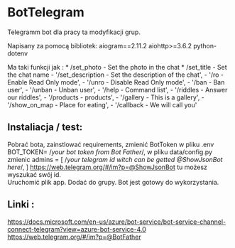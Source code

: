 # BotTelegram
Telegramm bot dla pracy ta modyfikacji grup.

Napisany za pomocą bibliotek:
  aiogram==2.11.2
  aiohttp>=3.6.2
  python-dotenv
  
 Ma taki funkcji jak :
        * /set_photo - Set the photo in the chat
        * /set_title - Set the chat name
        - '/set_description - Set the description of the chat',
        - '/ro - Enable Read Only mode',
        - '/unro - Disable Read Only mode',
        - '/ban - Ban user',
        - '/unban - Unban user',
        - '/help - Command list',
        - '/riddles - Answer our riddles',
        - '/products - products',
        - '/gallery - This is a gallery',
        - '/show_on_map - Place for eating',
        - '/callback - We will call you'
        
## Instaliacja / test:
 Pobrać bota,
 zainstlować requirements,
 zmienić BotToken w pliku .env BOT_TOKEN= /*your bot token from Bot Father*/,
 w pliku data/config.py zmienic 
 admins = [
    /*your telegram id witch can be getted
   @ShowJsonBot here*/,
]
 https://web.telegram.org/#/im?p=@ShowJsonBot tu możesz wyszukać swój id.  
 Uruchomić plik app.
 Dodać do grupy.
 Bot jest gotowy do wykorzystania.
 
 ## Linki :
 https://docs.microsoft.com/en-us/azure/bot-service/bot-service-channel-connect-telegram?view=azure-bot-service-4.0
 https://web.telegram.org/#/im?p=@BotFather
 
 
 
